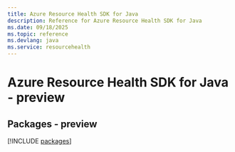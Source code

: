 ```yaml
---
title: Azure Resource Health SDK for Java
description: Reference for Azure Resource Health SDK for Java
ms.date: 09/18/2025
ms.topic: reference
ms.devlang: java
ms.service: resourcehealth
---
```

# Azure Resource Health SDK for Java - preview
## Packages - preview
[!INCLUDE [packages](resource-health-index.md)]
